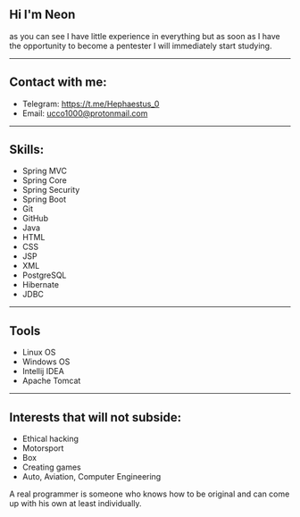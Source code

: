 ## Hi I'm Neon
as you can see 
I have little experience in everything but
as soon as I have the opportunity to become
a pentester I will immediately start studying.
___
## Contact with me:
- Telegram: https://t.me/Hephaestus_0
- Email: ucco1000@protonmail.com
___
## Skills:
- Spring MVC
- Spring Core
- Spring Security
- Spring Boot
- Git
- GitHub
- Java
- HTML
- CSS
- JSP
- XML
- PostgreSQL
- Hibernate
- JDBC
___
## Tools
- Linux OS
- Windows OS
- Intellij IDEA
- Apache Tomcat
___
## Interests that will not subside:
- Ethical hacking
- Motorsport
- Box
- Creating games
- Auto, Aviation, Computer Engineering

A real programmer is someone who 
knows how to be original and 
can come up with his own at 
least individually.
